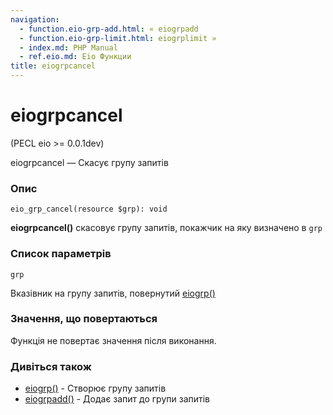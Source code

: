 ```yaml
---
navigation:
  - function.eio-grp-add.html: « eiogrpadd
  - function.eio-grp-limit.html: eiogrplimit »
  - index.md: PHP Manual
  - ref.eio.md: Eio Функции
title: eiogrpcancel
---
```

# eiogrpcancel

(PECL eio >= 0.0.1dev)

eiogrpcancel — Скасує групу запитів

### Опис

```methodsynopsis
eio_grp_cancel(resource $grp): void
```

**eiogrpcancel()** скасовує групу запитів, покажчик на яку визначено в `grp`

### Список параметрів

`grp`

Вказівник на групу запитів, повернутий [eiogrp()](function.eio-grp.html)

### Значення, що повертаються

Функція не повертає значення після виконання.

### Дивіться також

-   [eiogrp()](function.eio-grp.html) - Створює групу запитів
-   [eiogrpadd()](function.eio-grp-add.html) - Додає запит до групи запитів
